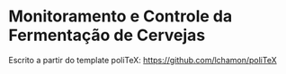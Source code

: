 Monitoramento e Controle da Fermentação de Cervejas
=======

Escrito a partir do template poliTeX: https://github.com/lchamon/poliTeX
